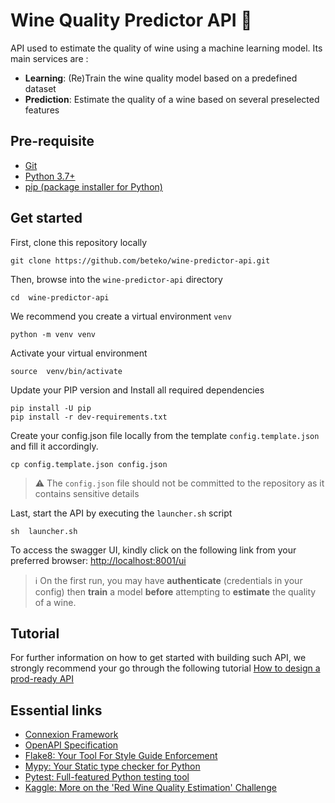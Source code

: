 # Wine Quality Predictor API :wine_glass:

API used to estimate the quality of wine using a machine learning model. Its main services are :

 - **Learning**: (Re)Train the wine quality model based on a predefined dataset 
 - **Prediction**: Estimate the quality of a wine based on several preselected features


## Pre-requisite 

- [Git](https://git-scm.com/book/fr/v2/D%C3%A9marrage-rapide-Installation-de-Git)
- [Python 3.7+](https://www.python.org/downloads/)
- [pip (package installer for Python)](https://pip.pypa.io/en/stable/installation/) 


## Get started  



First, clone this repository locally 

```shell
git clone https://github.com/beteko/wine-predictor-api.git
```

Then, browse into the `wine-predictor-api` directory 


```shell
cd  wine-predictor-api
```

We recommend you create a virtual environment  `venv` 


```shell
python -m venv venv
```

Activate your virtual environment 

```shell
source  venv/bin/activate
```


Update your PIP version and Install all required dependencies 
```shell
pip install -U pip
pip install -r dev-requirements.txt
```

Create your config.json file locally from the template `config.template.json` and fill it accordingly. 
```shell
cp config.template.json config.json
```

> :warning: The `config.json` file should not be committed to the repository as it contains sensitive details


Last, start the API by executing the  `launcher.sh` script
```shell
sh  launcher.sh
```

To access the swagger UI, kindly click on the following link from your preferred browser: [http://localhost:8001/ui](http://localhost:8001/ui)


> :information_source: On the first run, you may have **authenticate** (credentials in your config) then  **train** a model **before** attempting to **estimate** the quality of a wine.



## Tutorial


For further information on how to get started with building such API, we strongly recommend your go through the following tutorial  [How to design a prod-ready API](https://github.com/beteko/tutorials-design-prod-ready-apis/blob/main/README.md) 


## Essential links


- [Connexion Framework](https://github.com/spec-first/connexion)
- [OpenAPI Specification](https://swagger.io/specification/)
- [Flake8: Your Tool For Style Guide Enforcement](https://flake8.pycqa.org/en/latest/)
- [Mypy: Your Static type checker for Python](https://mypy.readthedocs.io/en/stable/)
- [Pytest: Full-featured Python testing tool](https://docs.pytest.org/en/7.2.x/)
- [Kaggle: More on the 'Red Wine Quality Estimation' Challenge](https://www.kaggle.com/datasets/uciml/red-wine-quality-cortez-et-al-2009)